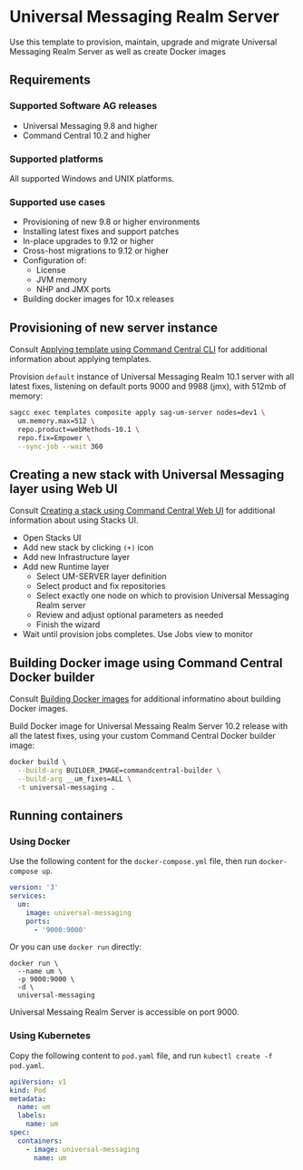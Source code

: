 # Universal Messaging Realm Server

Use this template to provision, maintain, upgrade and migrate Universal Messaging Realm Server
as well as create Docker images

## Requirements

### Supported Software AG releases

* Universal Messaging 9.8 and higher
* Command Central 10.2 and higher

### Supported platforms

All supported Windows and UNIX platforms.

### Supported use cases

* Provisioning of new 9.8 or higher environments
* Installing latest fixes and support patches
* In-place upgrades to 9.12 or higher
* Cross-host migrations to 9.12 or higher
* Configuration of:
  * License
  * JVM memory
  * NHP and JMX ports
* Building docker images for 10.x releases

## Provisioning of new server instance

Consult [Applying template using Command Central CLI](https://github.com/SoftwareAG/sagdevops-templates/wiki/Using-default-templates#applying-template-using-command-central-cli) for additional information about applying templates.

Provision `default` instance of Universal Messaging Realm 10.1 server with all latest fixes,
listening on default ports 9000 and 9988 (jmx), with 512mb of memory:

```bash
sagcc exec templates composite apply sag-um-server nodes=dev1 \
  um.memory.max=512 \
  repo.product=webMethods-10.1 \
  repo.fix=Empower \
  --sync-job --wait 360
```

## Creating a new stack with Universal Messaging layer using Web UI

Consult [Creating a stack using Command Central Web UI](https://github.com/SoftwareAG/sagdevops-templates/wiki/Using-default-templates#creating-a-new-stack-using-web-ui)
for additional information about using Stacks UI.

* Open Stacks UI
* Add new stack by clicking `(+)` icon
* Add new Infrastructure layer
* Add new Runtime layer
  * Select UM-SERVER layer definition
  * Select product and fix repositories
  * Select exactly one node on which to provision Universal Messaging Realm server
  * Review and adjust optional parameters as needed
  * Finish the wizard
* Wait until provision jobs completes. Use Jobs view to monitor

## Building Docker image using Command Central Docker builder

Consult [Building Docker images](https://github.com/SoftwareAG/sagdevops-templates/wiki/Building-default-Docker-images)
for additional informatino about building Docker images.

Build Docker image for Universal Messaing Realm Server 10.2 release with all the latest fixes, using your custom Command Central Docker builder image:

```bash
docker build \
  --build-arg BUILDER_IMAGE=commandcentral-builder \
  --build-arg __um_fixes=ALL \
  -t universal-messaging .
```

## Running containers

### Using Docker

Use the following content for the `docker-compose.yml` file, then run `docker-compose up`.

```yaml
version: '3'
services:
  um:
    image: universal-messaging
    ports:
      - '9000:9000'
```

Or you can use `docker run` directly:

```shell
docker run \
  --name um \
  -p 9000:9000 \
  -d \
  universal-messaging
```

Universal Messaing Realm Server is accessible on port 9000.

### Using Kubernetes

Copy the following content to `pod.yaml` file, and run `kubectl create -f pod.yaml`.

```yaml
apiVersion: v1
kind: Pod
metadata:
  name: um
  labels:
    name: um
spec:
  containers:
    - image: universal-messaging
      name: um
```
